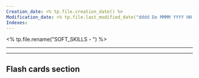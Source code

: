```yaml
---
Creation_date: <% tp.file.creation_date() %>
Modification_date: <% tp.file.last_modified_date("dddd Do MMMM YYYY HH:mm:ss") %>
Indexes:
---
```

<% tp.file.rename("SOFT_SKILLS - ") %>

----








---
## Flash cards section
